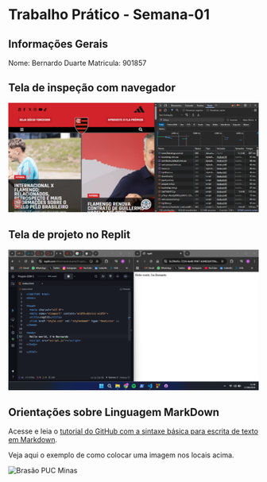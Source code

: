 # Trabalho Prático - Semana-01

## Informações Gerais

Nome: Bernardo Duarte
Matricula: 901857

## Tela de inspeção com navegador

![Inspeção](images/requisicoes.png)

## Tela de projeto no Replit

![Site-Replit](images/replit.png)


## Orientações sobre Linguagem MarkDown

Acesse e leia o [tutorial do GitHub com a sintaxe básica para escrita de texto em Markdown](https://docs.github.com/pt/get-started/writing-on-github/getting-started-with-writing-and-formatting-on-github/basic-writing-and-formatting-syntax).

Veja aqui o exemplo de como colocar uma imagem nos locais acima. 

![Brasão PUC Minas](images/brasao_puc.png)
